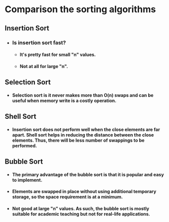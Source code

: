 # Comparison the sorting algorithms

## Insertion Sort

  - ### Is insertion sort fast?
    - #### It's pretty fast for small "n" values.
    - #### Not at all for large "n".


## Selection Sort
  - #### Selection sort is it never makes more than O(n) swaps and can be useful when memory write is a costly operation.


## Shell Sort
  - #### Insertion sort does not perform well when the close elements are far apart. Shell sort helps in reducing the distance between the close elements. Thus, there will be less number of swappings to be performed.


## Bubble Sort
  - #### The primary advantage of the bubble sort is that it is popular and easy to implement. 
  - #### Elements are swapped in place without using additional temporary storage, so the space requirement is at a minimum.
  - #### Not good at large "n" values. As such, the bubble sort is mostly suitable for academic teaching but not for real-life applications.


